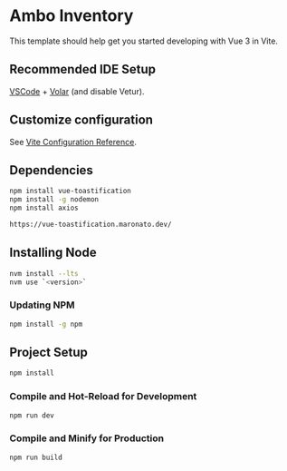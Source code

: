# Ambo Inventory

This template should help get you started developing with Vue 3 in Vite.

## Recommended IDE Setup

[VSCode](https://code.visualstudio.com/) + [Volar](https://marketplace.visualstudio.com/items?itemName=Vue.volar) (and disable Vetur).

## Customize configuration

See [Vite Configuration Reference](https://vitejs.dev/config/).

## Dependencies

```sh
npm install vue-toastification
npm install -g nodemon
npm install axios

https://vue-toastification.maronato.dev/
```

## Installing Node

```sh
nvm install --lts
nvm use `<version>`
```

### Updating NPM

```sh
npm install -g npm
```

## Project Setup

```sh
npm install
```

### Compile and Hot-Reload for Development

```sh
npm run dev
```

### Compile and Minify for Production

```sh
npm run build
```
